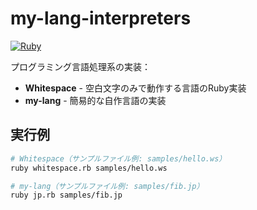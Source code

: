 # my-lang-interpreters

[![Ruby](https://img.shields.io/badge/-Ruby-cc342d?style=flat&logo=ruby)](https://ruby-lang.org)

プログラミング言語処理系の実装：

- **Whitespace** - 空白文字のみで動作する言語のRuby実装
- **my-lang** - 簡易的な自作言語の実装

## 実行例

```bash
# Whitespace（サンプルファイル例: samples/hello.ws）
ruby whitespace.rb samples/hello.ws

# my-lang（サンプルファイル例: samples/fib.jp）
ruby jp.rb samples/fib.jp

